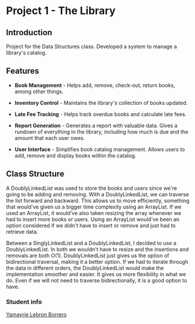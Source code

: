 # Project 1 - The Library

## Introduction
Project for the Data Structures class. Developed a system to manage a library's catalog.

## Features

- **Book Management** - Helps add, remove, check-out, return books, among other things.

- **Inventory Control** - Maintains the library's collection of books updated.

- **Late Fee Tracking** - Helps track overdue books and calculate late fees.

- **Report Generation** - Generates a report with valuable data. Gives a rundown of everything in the library, including how much is due and the amount that each user owes.

- **User Interface** - Simplifies book catalog management. Allows users to add, remove and display books within the catalog.

## Class Structure

A DoublyLinkedList was used to store the books and users since we're going to be adding and removing. With a DoublyLinkedList, we can traverse the list forward and backward. This allows us to move efficiently, something that would've given us a bigger time complexity using an ArrayList. If we used an ArrayList, it would've also taken resizing the array whenever we had to insert more books or users. Using an ArrayList would've been an option considered if we didn't have to insert or remove and just had to retrieve data.

Between a SinglyLinkedList and a DoublyLinkedList, I decided to use a DoublyLinkedList. In both we wouldn't have to resize and the insertions and removals are both O(1). DoublyLinkedList just gives us the option of bidirectional traversal, making it a better option. If we had to iterate through the data in different orders, the DoublyLinkedList would make the implementation smoother and easier. It gives us more flexibility in what we do. Even if we will not need to traverse bidirectionally, it is a good option to have.

### Student info
[Yamayrie Lebron Borrero](yamayrie.lebron@upr.edu)
